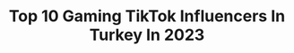 ---
title: Top 10 Gaming TikTok Influencers In Turkey In 2023
description: >-
  Find top gaming TikTok influencers in Turkey in 2023. Most popular hashtags: #fyp #ke #foryou #pubg.
platform: TikTok
hits: 8
text_top: Identify the best TikTok accounts on inBeat.
text_bottom: Our platform has 8 TikTok influencers like this in Turkey for you to collaborate.
profiles:
  - username: "rahmanygt"
    fullname: >-
      rahmanygt
    bio: >-
      İnstagram: Rahmanygt - Rahmenygt RYFC geliyor ☀️®️
    location: "Turkey"
    followers: 1200000
    engagement: 1084
    commentsToLikes: 0.046286
    id: ck9skcatg83ov0j78zwzm39wx
    verified: true
    hashtags: "#lfmedia, #gaming, #ho, #oyuncununsonu"
  - username: "pojerss"
    fullname: >-
      PoJerS
    bio: >-
      
    location: "Turkey"
    followers: 31400
    engagement: 804
    commentsToLikes: 0.090168
    id: cka9ouk9q68ca0i78nsumi5tq
    verified: false
    hashtags: "#foryou, #efsaney, #game, #ke"
  - username: "sheetsofd"
    fullname: >-
      The Harajuku Barbie
    bio: >-
      Insta @dogaerdemisikk #teamnobless Yadom.
    location: "Turkey"
    followers: 81700
    engagement: 1491
    commentsToLikes: 0.032309
    id: ckcisa242ynhb0j23ihfqu27l
    verified: false
    hashtags: "#colddays, #greenscreen, #ke, #foryoupagethis"
  - username: "mi_r_o"
    fullname: >-
      Miro
    bio: >-
      ماني محتاج شهرة✅ من سوريا🌸 🌴صلو على النبي 🌴
    location: "Turkey"
    followers: 256400
    engagement: 1522
    commentsToLikes: 0.020643
    id: ckb9o5tfuiao00j234kjjvsja
    verified: false
    hashtags: "#jordikoalitic, #freefire, #fyp, #music"
  - username: "fba.qat"
    fullname: >-
      FBA
    bio: >-
      From:🇶🇦 PUBG Player : iPad + Pc ID: 577618147
    location: "Turkey"
    followers: 1300000
    engagement: 765
    commentsToLikes: 0.037080
    id: ckadahulaihg10i7848ezmo51
    verified: false
    hashtags: "#pubgmobil, #pubgmobile, #pubgpakistan, #pubgm"
  - username: "alligator_gaming"
    fullname: >-
      Alligator.Bs
    bio: >-
      #teamalligator
    location: "Turkey"
    followers: 52400
    engagement: 1158
    commentsToLikes: 0.054104
    id: ckdnvb8wfof7v0j233eeapei4
    verified: false
    hashtags: "#stars, #supercell, #foryoupage, #brawlstars"
  - username: "coltaonka"
    fullname: >-
      🖤🦊
    bio: >-
      
    location: "Turkey"
    followers: 117200
    engagement: 1359
    commentsToLikes: 0.001011
    id: ckd6ynvw1wufa0j23lnoe4of7
    verified: false
    hashtags: "#godtrick, #taonka, #ajancolt"
  - username: "gocebecheat"
    fullname: >-
      GOCEBE GAMİNG
    bio: >-
      VİP HİLELERİMİZ İÇİN TELEGRAMIMIZA GELİN TELEGRAM:@GOCEBETR HİZMETİN EN İYİSİ
    location: "Turkey"
    followers: 112900
    engagement: 564
    commentsToLikes: 0.023202
    id: ckad5vi9cwm630i785kdgw3s5
    verified: false
    hashtags: "#pubgmobile, #battalpro34, #funnymike, #foryou"
---